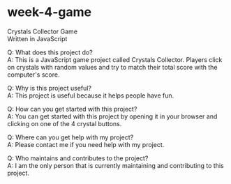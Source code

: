 # week-4-game  
Crystals Collector Game  
Written in JavaScript

Q: What does this project do?  
A: This is a JavaScript game project called Crystals Collector. Players click on crystals with random values and try to match their total score with the computer's score.

Q: Why is this project useful?  
A: This project is useful because it helps people have fun.

Q: How can you get started with this project?  
A: You can get started with this project by opening it in your browser and clicking on one of the 4 crystal buttons.

Q: Where can you get help with my project?  
A: Please contact me if you need help with my project.

Q: Who maintains and contributes to the project?  
A: I am the only person that is currently maintaining and contributing to this project. 
